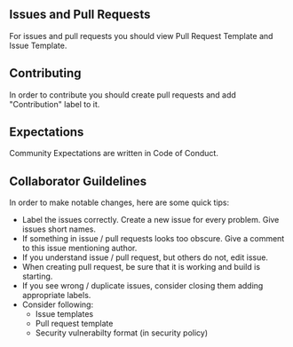 ## Issues and Pull Requests
For issues and pull requests you 
should view Pull Request Template
and Issue Template.

## Contributing
In order to contribute you should
create pull requests and add
"Contribution" label to it.

## Expectations
Community Expectations are written
in Code of Conduct.

## Collaborator Guildelines
In order to make notable changes, 
here are some quick tips:
- Label the issues correctly. Create a new issue for every problem. Give issues short names.
- If something in issue / pull requests looks too obscure. Give a comment to this issue mentioning author.
- If you understand issue / pull request, but others do not, edit issue.
- When creating pull request, be sure that it is working and build is starting.
- If you see wrong / duplicate issues, consider closing them adding appropriate labels.
- Consider following:
    * Issue templates
    * Pull request template
    * Security vulnerabilty format (in security policy)

